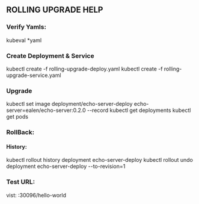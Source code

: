 ## ROLLING UPGRADE HELP
### Verify Yamls:
kubeval *yaml 

### Create Deployment & Service
kubectl create -f rolling-upgrade-deploy.yaml
kubectl create -f rolling-upgrade-service.yaml

### Upgrade
kubectl set image deployment/echo-server-deploy echo-server=ealen/echo-server:0.2.0 --record
kubectl get deployments
kubectl get pods

### RollBack:
#### History:
kubectl rollout history deployment echo-server-deploy
kubectl rollout undo deployment echo-server-deploy --to-revision=1 


### Test URL:
vist:  <master-url>:30096/hello-world

